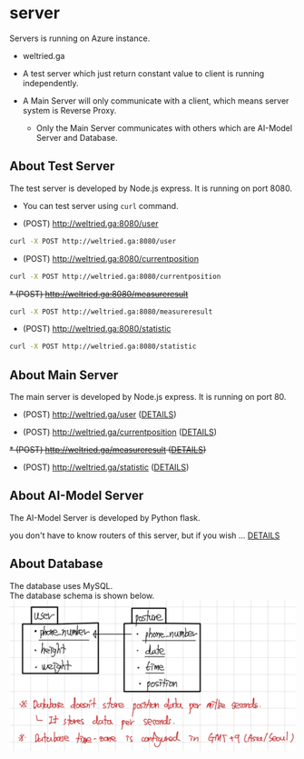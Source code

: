# server
Servers is running on Azure instance.
* weltried.ga

* A test server which just return constant value to client is running independently.

* A Main Server will only communicate with a client, which means server system is Reverse Proxy.
    - Only the Main Server communicates with others which are AI-Model Server and Database.

## About Test Server
The test server is developed by Node.js express. It is running on port 8080.
* You can test server using `curl` command.

* (POST) http://weltried.ga:8080/user
``` bash
curl -X POST http://weltried.ga:8080/user
```

* (POST) http://weltried.ga:8080/currentposition
``` bash
curl -X POST http://weltried.ga:8080/currentposition
```

~~* (POST) http://weltried.ga:8080/measureresult~~
``` bash
curl -X POST http://weltried.ga:8080/measureresult
```

* (POST) http://weltried.ga:8080/statistic
``` bash
curl -X POST http://weltried.ga:8080/statistic
```

## About Main Server
The main server is developed by Node.js express. It is running on port 80.
* (POST) http://weltried.ga/user ([DETAILS](./Main/#user))

* (POST) http://weltried.ga/currentposition ([DETAILS](./Main/#currentposition))

~~* (POST) http://weltried.ga/measureresult ([DETAILS](./Main/#measureresult))~~

* (POST) http://weltried.ga/statistic ([DETAILS](./Main/#statistic))

## About AI-Model Server
The AI-Model Server is developed by Python flask.
<p>you don't have to know routers of this server,
but if you wish ... <a href="./AI-Model">DETAILS</a></p>

## About Database
The database uses MySQL.<br/>
The database schema is shown below.
![database schema](./Database/database_schema.jpg)
